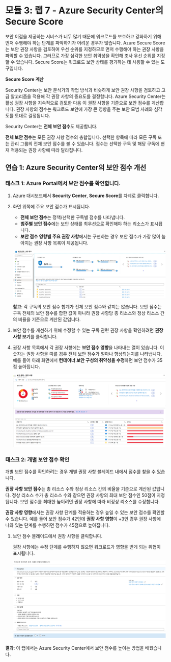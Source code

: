 ﻿---
lab:
    title: '랩 7 - Azure Security Center의 Secure Score'
    module: '모듈 3: 보안 작업 관리'
---

# 모듈 3: 랩 7 - Azure Security Center의 Secure Score


보안 이점을 제공하는 서비스가 너무 많기 때문에 워크로드를 보호하고 강화하기 위해 먼저 수행해야 하는 단계를 파악하기가 어려운 경우가 많습니다. Azure Secure Score는 보안 권장 사항을 검토하여 우선 순위를 지정하므로 먼저 수행해야 하는 권장 사항을 파악할 수 있습니다. 그러므로 가장 심각한 보안 취약성을 확인해 조사 우선 순위를 지정할 수 있습니다. Secure Score는 워크로드 보안 상태를 평가하는 데 사용할 수 있는 도구입니다.

**Secure Score 계산**

Security Center는 보안 분석가의 작업 방식과 비슷하게 보안 권장 사항을 검토하고 고급 알고리즘을 적용해 각 권장 사항의 중요도를 결정합니다.
Azure Security Center는 활성 권장 사항을 지속적으로 검토한 다음 이 권장 사항을 기준으로 보안 점수를 계산합니다. 권장 사항의 점수는 워크로드 보안에 가장 큰 영향을 주는 보안 모범 사례와 심각도를 토대로 결정됩니다.

Security Center는 **전체 보안 점수**도 제공합니다. 

**전체 보안 점수**는 모든 권장 사항 점수의 총합입니다. 선택한 항목에 따라 모든 구독 또는 관리 그룹의 전체 보안 점수를 볼 수 있습니다. 점수는 선택한 구독 및 해당 구독에 현재 적용되는 권장 사항에 따라 달라집니다.



 
## 연습 1: Azure Security Center의 보안 점수 개선

### 태스크 1: Azure Portal에서 보안 점수를 확인합니다.

1.  Azure 대시보드에서 **Security Center**, **Secure Score**를 차례로 클릭합니다.
2.  화면 위쪽에 주요 보안 점수가 표시됩니다.

       - **전체 보안 점수**는 정책/선택한 구독별 점수를 나타냅니다.
       - **범주별 보안 점수**에는 보안 상태를 최우선으로 확인해야 하는 리소스가 표시됩니다.
       - **보안 점수 영향별 주요 권장 사항**에서는 구현하는 경우 보안 점수가 가장 많이 높아지는 권장 사항 목록이 제공됩니다.

 
       ![스크린샷](../Media/Module-3/94b1f8c6-0335-4401-8345-0625f438db7d.png)

    
      **참고**: 각 구독의 보안 점수 합계가 전체 보안 점수와 같지는 않습니다. 보안 점수는 구독 전체의 보안 점수를 합한 값이 아니라 권장 사항당 총 리소스와 정상 리소스 간의 비율을 기준으로 계산된 값입니다. 


3.  보안 점수를 개선하기 위해 수정할 수 있는 구독 관련 권장 사항을 확인하려면 **권장 사항 보기**를 클릭합니다.
4.  권장 사항 목록에서 각 권장 사항에는 **보안 점수 영향**을 나타내는 열이 있습니다. 이 숫자는 권장 사항을 따를 경우 전체 보안 점수가 얼마나 향상되는지를 나타냅니다. 예를 들어 아래 화면에서 **컨테이너 보안 구성의 취약성을 수정**하면 보안 점수가 35점 높아집니다.

       ![스크린샷](../Media/Module-3/45893315-b503-4beb-8beb-20730b0fc9d3.png)

### 태스크 2: 개별 보안 점수 확인


개별 보안 점수를 확인하려는 경우 개별 권장 사항 블레이드 내에서 점수를 찾을 수 있습니다.  

**권장 사항 보안 점수**는 총 리소스 수와 정상 리소스 간의 비율을 기준으로 계산된 값입니다. 정상 리소스 수가 총 리소스 수와 같으면 권장 사항의 최대 보안 점수인 50점이 지정됩니다. 보안 점수를 최대한 높이려면 권장 사항에 따라 비정상 리소스를 수정합니다.

**권장 사항 영향**에서는 권장 사항 단계를 적용하는 경우 높일 수 있는 보안 점수를 확인할 수 있습니다. 예를 들어 보안 점수가 42인데 **권장 사항 영향**이 +3인 경우 권장 사항에 나와 있는 단계를 수행하면 점수가 45점으로 높아집니다.


1.  보안 점수 블레이드에서 권장 사항을 클릭합니다.

    권장 사항에는 수정 단계를 수행하지 않으면 워크로드가 영향을 받게 되는 위협이 표시됩니다.

     ![스크린샷](../Media/Module-3/a2266b39-71bf-4d32-90cc-4f437a28e3a5.png)



**결과**: 이 랩에서는 Azure Security Center에서 보안 점수를 높이는 방법을 배웠습니다.
